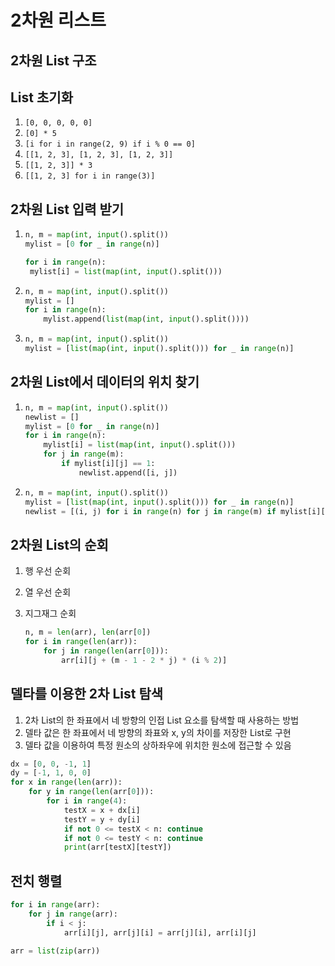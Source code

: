 # 2차원 리스트

## 2차원 List 구조

## List 초기화

1. `[0, 0, 0, 0, 0]`
2. `[0] * 5`
3. `[i for i in range(2, 9) if i % 0 == 0]`
4. `[[1, 2, 3], [1, 2, 3], [1, 2, 3]]`
5. `[[1, 2, 3]] * 3`
6. `[[1, 2, 3] for i in range(3)]` 

## 2차원 List 입력 받기

1. ~~~python
   n, m = map(int, input().split())
   mylist = [0 for _ in range(n)]
   
   for i in range(n):
   	mylist[i] = list(map(int, input().split()))
   ~~~

2. ~~~python
   n, m = map(int, input().split())
   mylist = []
   for i in range(n):
       mylist.append(list(map(int, input().split())))
   ~~~

3. ~~~python
   n, m = map(int, input().split())
   mylist = [list(map(int, input().split())) for _ in range(n)]
   ~~~

## 2차원 List에서 데이터의 위치 찾기

1. ~~~python
   n, m = map(int, input().split())
   newlist = []
   mylist = [0 for _ in range(n)]
   for i in range(n):
       mylist[i] = list(map(int, input().split()))
       for j in range(m):
           if mylist[i][j] == 1:
               newlist.append([i, j])
   ~~~

2. ~~~python
   n, m = map(int, input().split())
   mylist = [list(map(int, input().split())) for _ in range(n)]
   newlist = [(i, j) for i in range(n) for j in range(m) if mylist[i][j] == 1]
   ~~~

## 2차원 List의 순회

1. 행 우선 순회

2. 열 우선 순회

3. 지그재그 순회

   ~~~python
   n, m = len(arr), len(arr[0])
   for i in range(len(arr)):
       for j in range(len(arr[0])):
           arr[i][j + (m - 1 - 2 * j) * (i % 2)]
   ~~~

## 델타를 이용한 2차 List 탐색

1. 2차 List의 한 좌표에서 네 방향의 인접 List 요소를 탐색할 때 사용하는 방법
2. 델타 값은 한 좌표에서 네 방향의 좌표와 x, y의 차이를 저장한 List로 구현
3. 델타 값을 이용하여 특정 원소의 상하좌우에 위치한 원소에 접근할 수 있음

~~~python
dx = [0, 0, -1, 1]
dy = [-1, 1, 0, 0]
for x in range(len(arr)):
    for y in range(len(arr[0])):
        for i in range(4):
            testX = x + dx[i]
            testY = y + dy[i]
            if not 0 <= testX < n: continue
            if not 0 <= testY < n: continue
            print(arr[testX][testY])
~~~



## 전치 행렬

~~~python
for i in range(arr):
    for j in range(arr):
        if i < j:
            arr[i][j], arr[j][i] = arr[j][i], arr[i][j]
~~~



~~~python
arr = list(zip(arr))
~~~

